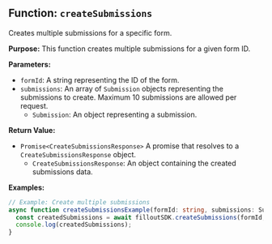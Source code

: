 ## Function: `createSubmissions`

Creates multiple submissions for a specific form.

**Purpose:**
This function creates multiple submissions for a given form ID.

**Parameters:**

* `formId`: A string representing the ID of the form.
* `submissions`: An array of `Submission` objects representing the submissions to create. Maximum 10 submissions are allowed per request.
    * `Submission`: An object representing a submission.

**Return Value:**

* `Promise<CreateSubmissionsResponse>` A promise that resolves to a `CreateSubmissionsResponse` object.
    * `CreateSubmissionsResponse`: An object containing the created submissions data.

**Examples:**

```typescript
// Example: Create multiple submissions
async function createSubmissionsExample(formId: string, submissions: Submission[]) {
  const createdSubmissions = await filloutSDK.createSubmissions(formId, submissions);
  console.log(createdSubmissions);
}
```